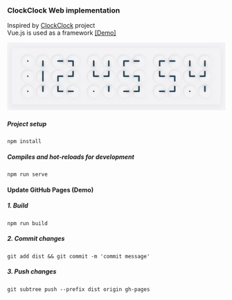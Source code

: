 ### ClockClock Web implementation
Inspired by [ClockClock](https://clockclock.com/) project  
Vue.js is used as a framework 
[[Demo]](https://andymarch25.github.io/clock-clock/)

![ClockClock screenshot](screenshot.png)

##### Project setup
```
npm install
```

##### Compiles and hot-reloads for development
```
npm run serve
```

#### Update GitHub Pages (Demo)
##### 1. Build
```
npm run build
```
##### 2. Commit changes
```
git add dist && git commit -m 'commit message'
```
##### 3. Push changes
```
git subtree push --prefix dist origin gh-pages
```